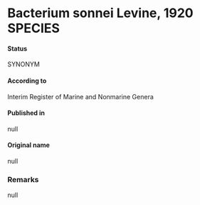 # Bacterium sonnei Levine, 1920 SPECIES

#### Status
SYNONYM

#### According to
Interim Register of Marine and Nonmarine Genera

#### Published in
null

#### Original name
null

### Remarks
null